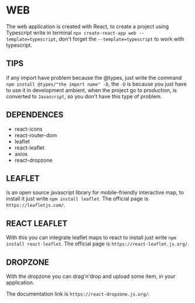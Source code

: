 # WEB
The web application is created with React, to create a project using Typescript write in terminal `npx create-react-app web --template=typescript`, don't forget the `--template=typescript` to work with typescript.

## TIPS
if any import have problem because the @types, just write the command `npm install @types/"the import name" -D`, the `-D` is because you just have to use it in development ambient, when the project go to production, is converted to `Javascript`, so you don't have this type of problem.

## DEPENDENCES
- react-icons
- react-router-dom
- leaflet
- react-leaflet
- axios
- react-dropzone

## LEAFLET
Is an open source javascript library for mobile-friendly interactive map, to install it just write `npm install leaflet`. The official page is `https://leafletjs.com/`.

## REACT LEAFLET
With this you can integrate leaflet maps to react to install just write `npm install react-leaflet`. The official page is `https://react-leaflet.js.org/`.

## DROPZONE
With the dropzone you can drag'n'drop and upload some item, in your application.

The documentation link is `https://react-dropzone.js.org/`.